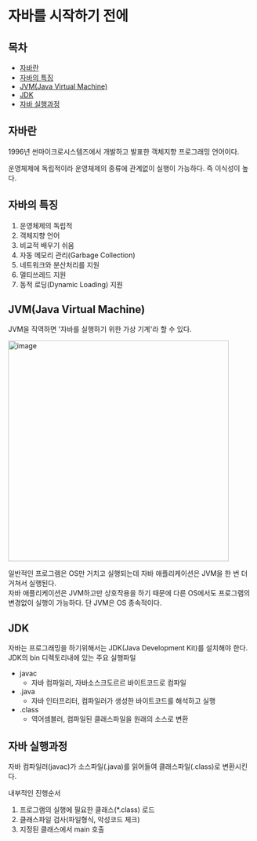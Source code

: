 <h1>자바를 시작하기 전에</h1>
<h2>목차</h2>

- [자바란](#자바란)
- [자바의 특징](#자바의-특징)
- [JVM(Java Virtual Machine)](#jvmjava-virtual-machine)
- [JDK](#jdk)
- [자바 실행과정](#자바-실행과정)

## 자바란
1996년 썬마이크로시스템즈에서 개발하고 발표한 객체지향 프로그래밍 언어이다.

운영체제에 독립적이라 운영체제의 종류에 관계없이 실행이 가능하다. 즉 이식성이 높다.

## 자바의 특징
1. 운영체제의 독립적
2. 객체지향 언어
3. 비교적 배우기 쉬움
4. 자동 메모리 관리(Garbage Collection)
5. 네트워크와 분산처리를 지원
6. 멀티쓰레드 지원
7. 동적 로딩(Dynamic Loading) 지원

## JVM(Java Virtual Machine)
JVM을 직역하면 '자바를 실행하기 위한 가상 기계'라 할 수 있다.

<img width="450" alt="image" src="https://user-images.githubusercontent.com/45463495/150100776-e544cf3b-3f0f-4181-86ef-8a4044689927.png">

일반적인 프로그램은 OS만 거치고 실행되는데 자바 애플리케이션은 JVM을 한 번 더 거쳐서 실행된다.   
자바 애플리케이션은 JVM하고만 상호작용을 하기 때문에 다른 OS에서도 프로그램의 변경없이 실행이 가능하다. 단 JVM은 OS 종속적이다.

## JDK
자바는 프로그래밍을 하기위해서는 JDK(Java Development Kit)를 설치해야 한다.   
JDK의 bin 디렉토리내에 있는 주요 실행파일
- javac 
  - 자바 컴파일러, 자바소스크도르르 바이트코드로 컴파일
- .java
  - 자바 인터프리터, 컴파일러가 생성한 바이트코드를 해석하고 실행
- .class
  - 역어셈블러, 컴파일된 클래스파일을 원래의 소스로 변환

## 자바 실행과정
자바 컴파일러(javac)가 소스파일(.java)를 읽어들여 클래스파일(.class)로 변환시킨다.

내부적인 진행순서
1. 프로그램의 실행에 필요한 클래스(*.class) 로드
2. 클래스파일 검사(파일형식, 악성코드 체크)
3. 지정된 클래스에서 main 호출